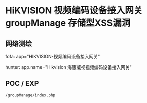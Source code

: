 # HiKVISION 视频编码设备接入网关 groupManage 存储型XSS漏洞

## 网络测绘

fofa: app="HIKVISION-视频编码设备接入网关"

hunter: app.name="Hikvision 海康威视视频编码设备接入网关"

## POC / EXP

```
/groupManage/index.php
```